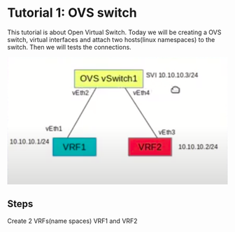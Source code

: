 
# Tutorial 1: OVS switch

This tutorial is about Open Virtual Switch. Today we will be creating a OVS switch, virtual interfaces and attach two hosts(linux namespaces) to the switch. Then we will tests the connections.

![ALT TEXT](https://github.com/SNL-UCSB/cs-176b-tutorials-spring23/blob/main/tutorial1/image.png?raw=true)


## Steps

Create 2 VRFs(name spaces) VRF1 and VRF2
